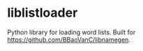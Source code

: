 # liblistloader
Python library for loading word lists. Built for https://github.com/BBaoVanC/libnamegen.
